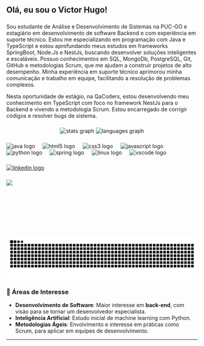 <h2 align="left">Olá, eu sou o Victor Hugo!</h2>

###

<p align="left">Sou estudante de Análise e Desenvolvimento de Sistemas na PUC-GO e estagiário em desenvolvimento de software Backend e com experiência em suporte técnico. Estou me especializando em programação com Java e TypeScript e estou aprofundando meus estudos em frameworks SpringBoot, Node.Js e NestJs, buscando desenvolver soluções inteligentes e escaláveis. Possuo conhecimentos em SQL, MongoDb, PostgreSQL, Git, GitHub e metodologias Scrum, que me ajudam a construir projetos de alto desempenho. Minha experiência em suporte técnico aprimorou minha comunicação e trabalho em equipe, facilitando a resolução de problemas complexos.

Nesta oportunidade de estágio, na QaCoders, estou desenvolvendo meu conhecimento em TypeScript com foco no framework NestJs para o Backend e vivendo a metodologia Scrum. Estou encarregado de corrigir códigos e resolver bugs de sistema.</p>

###

<div align="center">
  <img src="https://github-readme-stats.vercel.app/api?username=VHAporfirium&hide_title=false&hide_rank=false&show_icons=true&include_all_commits=true&count_private=true&disable_animations=false&theme=dracula&locale=en&hide_border=false" height="150" alt="stats graph"  />
  <img src="https://github-readme-stats.vercel.app/api/top-langs?username=VHAporfirium&locale=en&hide_title=false&layout=compact&card_width=320&langs_count=5&theme=dracula&hide_border=false" height="150" alt="languages graph"  />
</div>

###

<div align="left">
  <img src="https://cdn.jsdelivr.net/gh/devicons/devicon/icons/java/java-original.svg" height="30" alt="java logo"  />
  <img width="12" />
  <img src="https://cdn.jsdelivr.net/gh/devicons/devicon/icons/html5/html5-original.svg" height="30" alt="html5 logo"  />
  <img width="12" />
  <img src="https://cdn.jsdelivr.net/gh/devicons/devicon/icons/css3/css3-original.svg" height="30" alt="css3 logo"  />
  <img width="12" />
  <img src="https://cdn.jsdelivr.net/gh/devicons/devicon/icons/javascript/javascript-original.svg" height="30" alt="javascript logo"  />
  <img width="12" />
  <img src="https://cdn.jsdelivr.net/gh/devicons/devicon/icons/python/python-original.svg" height="30" alt="python logo"  />
  <img width="12" />
  <img src="https://cdn.jsdelivr.net/gh/devicons/devicon/icons/spring/spring-original.svg" height="30" alt="spring logo"  />
  <img width="12" />
  <img src="https://cdn.jsdelivr.net/gh/devicons/devicon/icons/linux/linux-original.svg" height="30" alt="linux logo"  />
  <img width="12" />
  <img src="https://cdn.jsdelivr.net/gh/devicons/devicon/icons/vscode/vscode-original.svg" height="30" alt="vscode logo"  />
</div>

###

<div align="left">
  <a href="https://www.linkedin.com/in/victorhugoaguiarporfiro/" target="_blank">
    <img src="https://img.shields.io/static/v1?message=LinkedIn&logo=linkedin&label=&color=0077B5&logoColor=white&labelColor=&style=for-the-badge" height="35" alt="linkedin logo"  />
  </a>
</div>

###

<img align="left" height="150" src="https://www.alura.com.br/artigos/assets/hello-world-em-varias-linguagens/imagem1.gif"  />

###

<br clear="both">

<img src="https://raw.githubusercontent.com/VHAporfirium/VHAporfirium/output/snake.svg" alt="..." />

### 🎯 Áreas de Interesse

- **Desenvolvimento de Software**: Maior interesse em **back-end**, com visão para se tornar um desenvolvedor especialista.  
- **Inteligência Artificial**: Estudo inicial de machine learning com Python.  
- **Metodologias Ágeis**: Envolvimento e interesse em práticas como Scrum, para aplicar em equipes de desenvolvimento.  

---
